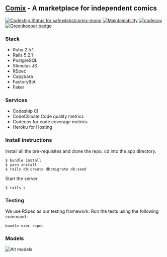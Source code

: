 ## [Comix](https://comix.life) - A marketplace for independent comics

[ ![Codeship Status for safewlabs/comix-mono](https://app.codeship.com/projects/1b9be7e0-a50e-0135-16d4-669675cbf703/status?branch=new-app)](https://app.codeship.com/projects/255140)
[![Maintainability](https://api.codeclimate.com/v1/badges/1482d87626eec74e1697/maintainability)](https://codeclimate.com/github/safewlabs/comix-mono/maintainability)
[![codecov](https://codecov.io/gh/safewlabs/comix-mono/branch/new-app/graph/badge.svg)](https://codecov.io/gh/safewlabs/comix-mono) [![Greenkeeper badge](https://badges.greenkeeper.io/safewlabs/comix-mono.svg)](https://greenkeeper.io/)

### Stack

* Ruby 2.5.1
* Rails 5.2.1
* PostgreSQL
* Stimulus JS
* RSpec
* Capybara
* FactoryBot
* Faker

### Services

* Codeship CI
* CodeClimate Code quality metrics
* Codecov for code coverage metrics
* Heroku for Hosting

### Install instructions

Install all the pre-requisites and clone the repo. cd into the app directory.

```shell
$ bundle install
$ yarn install
$ rails db:create db:migrate db:seed
```

Start the server.

```shell
$ rails s
```

### Testing

We use RSpec as our testing framework. Run the tests using the following command :

```
bundle exec rspec
```

### Models

![Alt models](./docs/models_complete.svg)